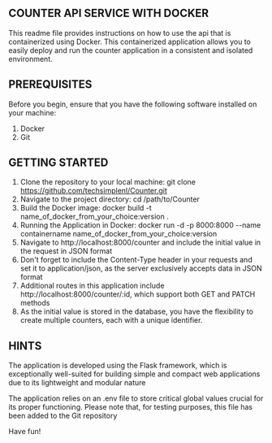 ## COUNTER API SERVICE WITH DOCKER ##

This readme file provides instructions on how to use the api that is containerized using Docker. 
This containerized application allows you to easily deploy and run the counter application in a consistent and isolated environment.

## PREREQUISITES ##

Before you begin, ensure that you have the following software installed on your machine:
1. Docker
2. Git

## GETTING STARTED ##

1. Clone the repository to your local machine: git clone https://github.com/techsimplenl/Counter.git
2. Navigate to the project directory: cd /path/to/Counter
3. Build the Docker image: docker build -t name_of_docker_from_your_choice:version .
4. Running the Application in Docker: docker run -d -p 8000:8000 --name containername name_of_docker_from_your_choice:version
5. Navigate to http://localhost:8000/counter and include the initial value in the request in JSON format
6. Don't forget to include the Content-Type header in your requests and set it to application/json, as the server exclusively accepts data in JSON format
7. Additional routes in this application include http://localhost:8000/counter/:id, which support both GET and PATCH methods
8. As the initial value is stored in the database, you have the flexibility to create multiple counters, each with a unique identifier.



## HINTS ##

The application is developed using the Flask framework, which is exceptionally well-suited for building simple and compact web applications due to its lightweight and modular nature

The application relies on an .env file to store critical global values crucial for its proper functioning. Please note that, for testing purposes, this file has been added to the Git repository

Have fun!
